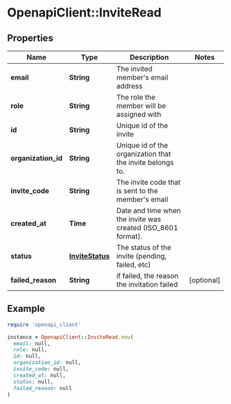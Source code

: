 # OpenapiClient::InviteRead

## Properties

| Name | Type | Description | Notes |
| ---- | ---- | ----------- | ----- |
| **email** | **String** | The invited member&#39;s email address |  |
| **role** | **String** | The role the member will be assigned with |  |
| **id** | **String** | Unique id of the invite |  |
| **organization_id** | **String** | Unique id of the organization that the invite belongs to. |  |
| **invite_code** | **String** | The invite code that is sent to the member&#39;s email |  |
| **created_at** | **Time** | Date and time when the invite was created (ISO_8601 format). |  |
| **status** | [**InviteStatus**](InviteStatus.md) | The status of the invite (pending, failed, etc) |  |
| **failed_reason** | **String** | if failed, the reason the invitation failed | [optional] |

## Example

```ruby
require 'openapi_client'

instance = OpenapiClient::InviteRead.new(
  email: null,
  role: null,
  id: null,
  organization_id: null,
  invite_code: null,
  created_at: null,
  status: null,
  failed_reason: null
)
```

